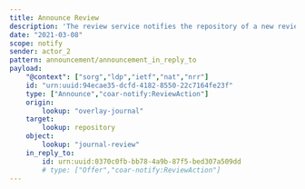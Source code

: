 ```yaml
---
title: Announce Review
description: 'The review service notifies the repository of a new review '
date: "2021-03-08"
scope: notify
sender: actor_2
pattern: announcement/announcement_in_reply_to
payload:
    "@context": ["sorg","ldp","ietf","nat","nrr"]
    id: "urn:uuid:94ecae35-dcfd-4182-8550-22c7164fe23f"
    type: ["Announce","coar-notify:ReviewAction"]
    origin:
        lookup: "overlay-journal"
    target:
        lookup: repository
    object:
        lookup: "journal-review"
    in_reply_to:
        id: urn:uuid:0370c0fb-bb78-4a9b-87f5-bed307a509dd
        # type: ["Offer","coar-notify:ReviewAction"]
---
```


